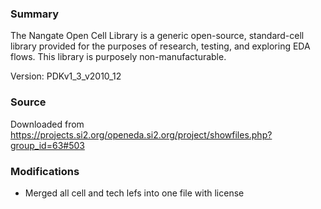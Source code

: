 ### Summary
The Nangate Open Cell Library is a generic open-source, standard-cell library provided for the purposes of research, testing, and exploring EDA flows. This library is purposely non-manufacturable.

Version: PDKv1_3_v2010_12

### Source
Downloaded from https://projects.si2.org/openeda.si2.org/project/showfiles.php?group_id=63#503

### Modifications
- Merged all cell and tech lefs into one file with license
